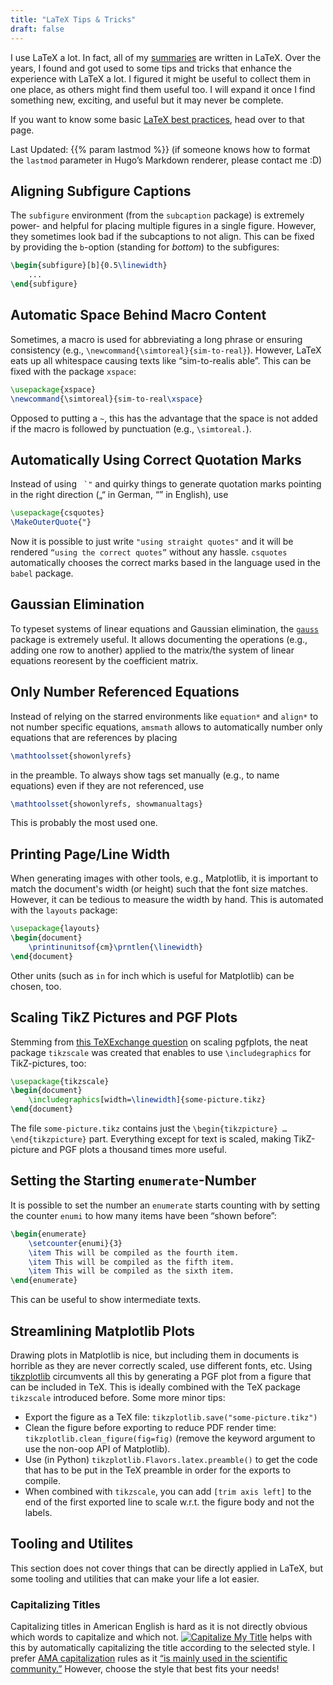 ```yaml
---
title: "LaTeX Tips & Tricks"
draft: false
---
```


I use LaTeX a lot.
In fact, all of my [summaries](/summaries) are written in LaTeX.
Over the years, I found and got used to some tips and tricks that enhance the experience with LaTeX a lot.
I figured it might be useful to collect them in one place, as others might find them useful too.
I will expand it once I find something new, exciting, and useful but it may never be complete.

If you want to know some basic [LaTeX best practices](best-practices), head over to that page.

Last Updated: {{% param lastmod %}} (if someone knows how to format the `lastmod` parameter in Hugo’s Markdown renderer, please contact me :D)


## Aligning Subfigure Captions
The `subfigure` environment (from the `subcaption` package) is extremely power- and helpful for placing multiple figures in a single figure.
However, they sometimes look bad if the subcaptions to not align.
This can be fixed by providing the `b`-option (standing for *bottom*) to the subfigures:
```latex
\begin{subfigure}[b]{0.5\linewidth}
    ...
\end{subfigure}
```


## Automatic Space Behind Macro Content
Sometimes, a macro is used for abbreviating a long phrase or ensuring consistency (e.g., `\newcommand{\simtoreal}{sim-to-real}`).
However, LaTeX eats up all whitespace causing texts like “sim-to-realis able”.
This can be fixed with the package `xspace`:
```latex
\usepackage{xspace}
\newcommand{\simtoreal}{sim-to-real\xspace}
```
Opposed to putting a `~`, this has the advantage that the space is not added if the macro is followed by punctuation (e.g., `\simtoreal.`).


## Automatically Using Correct Quotation Marks
Instead of using `` `"`` and quirky things to generate quotation marks pointing in the right direction („“ in German, “” in English), use
```latex
\usepackage{csquotes}
\MakeOuterQuote{"}
```
Now it is possible to just write `"using straight quotes"` and it will be rendered `“using the correct quotes”` without any hassle.
`csquotes` automatically chooses the correct marks based in the language used in the `babel` package.


## Gaussian Elimination
To typeset systems of linear equations and Gaussian elimination, the [`gauss`](https://www.ctan.org/tex-archive/macros/latex/contrib/gauss) package is extremely useful.
It allows documenting the operations (e.g., adding one row to another) applied to the matrix/the system of linear equations reoresent by the coefficient matrix.


## Only Number Referenced Equations
Instead of relying on the starred environments like `equation*` and `align*` to not number specific equations, `amsmath` allows to automatically number only equations that are references by placing
```latex
\mathtoolsset{showonlyrefs}
```
in the preamble. To always show tags set manually (e.g., to name equations) even if they are not referenced, use
```latex
\mathtoolsset{showonlyrefs, showmanualtags}
```
This is probably the most used one.


## Printing Page/Line Width
When generating images with other tools, e.g., Matplotlib, it is important to match the document's width (or height) such that the font size matches.
However, it can be tedious to measure the width by hand.
This is automated with the `layouts` package:
```latex
\usepackage{layouts}
\begin{document}
    \printinunitsof{cm}\prntlen{\linewidth}
\end{document}
```
Other units (such as `in` for inch which is useful for Matplotlib) can be chosen, too.


## Scaling TikZ Pictures and PGF Plots
Stemming from [this TeXExchange question](https://tex.stackexchange.com/q/36297/) on scaling pgfplots, the neat package `tikzscale` was created that enables to use `\includegraphics` for TikZ-pictures, too:
```latex
\usepackage{tikzscale}
\begin{document}
    \includegraphics[width=\linewidth]{some-picture.tikz}
\end{document}
```
The file `some-picture.tikz` contains just the `\begin{tikzpicture} … \end{tikzpicture}` part.
Everything except for text is scaled, making TikZ-picture and PGF plots a thousand times more useful.


## Setting the Starting `enumerate`-Number
It is possible to set the number an `enumerate` starts counting with by setting the counter `enumi` to how many items have been “shown before”:
```latex
\begin{enumerate}
    \setcounter{enumi}{3}
    \item This will be compiled as the fourth item.
    \item This will be compiled as the fifth item.
    \item This will be compiled as the sixth item.
\end{enumerate}
```
This can be useful to show intermediate texts.


## Streamlining Matplotlib Plots
Drawing plots in Matplotlib is nice, but including them in documents is horrible as they are never correctly scaled, use different fonts, etc.
Using [tikzplotlib](https://pypi.org/project/tikzplotlib) circumvents all this by generating a PGF plot from a figure that can be included in TeX.
This is ideally combined with the TeX package `tikzscale` introduced before.
Some more minor tips:
- Export the figure as a TeX file: `tikzplotlib.save("some-picture.tikz")`
- Clean the figure before exporting to reduce PDF render time: `tikzplotlib.clean_figure(fig=fig)` (remove the keyword argument to use the non-oop API of Matplotlib).
- Use (in Python) `tikzplotlib.Flavors.latex.preamble()` to get the code that has to be put in the TeX preamble in order for the exports to compile.
- When combined with `tikzscale`, you can add `[trim axis left]` to the end of the first exported line to scale w.r.t. the figure body and not the labels.


## Tooling and Utilites
This section does not cover things that can be directly applied in LaTeX, but some tooling and utilities that can make your life a lot easier.

### Capitalizing Titles
Capitalizing titles in American English is hard as it is not directly obvious which words to capitalize and which not.
[![Capitalize My Title](https://capitalizemytitle.com/wp-content/uploads/2020/11/logo-v1.svg)](https://capitalizemytitle.com/style/AMA)
helps with this by automatically capitalizing the title according to the selected style.
I prefer [AMA capitalization](https://capitalizemytitle.com/#capitalizationrules) rules as it [“is mainly used in the scientific community.”](https://capitalizemytitle.com/#capitalizationrules)
However, choose the style that best fits your needs!
